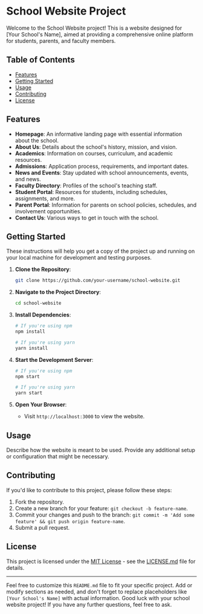 # School Website Project

Welcome to the School Website project! This is a website designed for [Your School's Name], aimed at providing a comprehensive online platform for students, parents, and faculty members.

## Table of Contents
- [Features](#features)
- [Getting Started](#getting-started)
- [Usage](#usage)
- [Contributing](#contributing)
- [License](#license)

## Features

- **Homepage**: An informative landing page with essential information about the school.
- **About Us**: Details about the school's history, mission, and vision.
- **Academics**: Information on courses, curriculum, and academic resources.
- **Admissions**: Application process, requirements, and important dates.
- **News and Events**: Stay updated with school announcements, events, and news.
- **Faculty Directory**: Profiles of the school's teaching staff.
- **Student Portal**: Resources for students, including schedules, assignments, and more.
- **Parent Portal**: Information for parents on school policies, schedules, and involvement opportunities.
- **Contact Us**: Various ways to get in touch with the school.

## Getting Started

These instructions will help you get a copy of the project up and running on your local machine for development and testing purposes.

1. **Clone the Repository**:
    ```bash
    git clone https://github.com/your-username/school-website.git
    ```

2. **Navigate to the Project Directory**:
    ```bash
    cd school-website
    ```

3. **Install Dependencies**:
    ```bash
    # If you're using npm
    npm install
    
    # If you're using yarn
    yarn install
    ```

4. **Start the Development Server**:
    ```bash
    # If you're using npm
    npm start
    
    # If you're using yarn
    yarn start
    ```

5. **Open Your Browser**:
   - Visit `http://localhost:3000` to view the website.

## Usage

Describe how the website is meant to be used. Provide any additional setup or configuration that might be necessary.

## Contributing

If you'd like to contribute to this project, please follow these steps:

1. Fork the repository.
2. Create a new branch for your feature: `git checkout -b feature-name`.
3. Commit your changes and push to the branch: `git commit -m 'Add some feature' && git push origin feature-name`.
4. Submit a pull request.

## License

This project is licensed under the [MIT License](LICENSE.md) - see the [LICENSE.md](LICENSE.md) file for details.

---

Feel free to customize this `README.md` file to fit your specific project. Add or modify sections as needed, and don't forget to replace placeholders like `[Your School's Name]` with actual information. Good luck with your school website project! If you have any further questions, feel free to ask.
